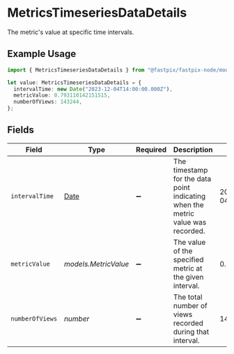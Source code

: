 # MetricsTimeseriesDataDetails

The metric's value at specific time intervals.

## Example Usage

```typescript
import { MetricsTimeseriesDataDetails } from "@fastpix/fastpix-node/models";

let value: MetricsTimeseriesDataDetails = {
  intervalTime: new Date("2023-12-04T14:00:00.000Z"),
  metricValue: 0.793110142151515,
  numberOfViews: 143244,
};
```

## Fields

| Field                                                                                         | Type                                                                                          | Required                                                                                      | Description                                                                                   | Example                                                                                       |
| --------------------------------------------------------------------------------------------- | --------------------------------------------------------------------------------------------- | --------------------------------------------------------------------------------------------- | --------------------------------------------------------------------------------------------- | --------------------------------------------------------------------------------------------- |
| `intervalTime`                                                                                | [Date](https://developer.mozilla.org/en-US/docs/Web/JavaScript/Reference/Global_Objects/Date) | :heavy_minus_sign:                                                                            | The timestamp for the data point indicating when the metric value was recorded.               | 2023-12-04T14:00:00.000Z                                                                      |
| `metricValue`                                                                                 | *models.MetricValue*                                                                          | :heavy_minus_sign:                                                                            | The value of the specified metric at the given interval.                                      | 0.793110142151515                                                                             |
| `numberOfViews`                                                                               | *number*                                                                                      | :heavy_minus_sign:                                                                            | The total number of views recorded during that interval.                                      | 143244                                                                                        |
